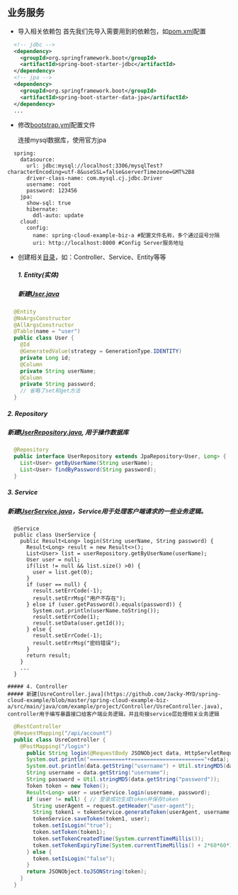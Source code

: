 ## 业务服务
- 导入相关依赖包
首先我们先导入需要用到的依赖包，如[pom.xml](https://github.com/Jacky-MYD/spring-cloud-example/blob/master/spring-cloud-example-biz-a/pom.xml)配置
```pom.xml
  <!-- jdbc -->
  <dependency>
    <groupId>org.springframework.boot</groupId>
    <artifactId>spring-boot-starter-jdbc</artifactId>
  </dependency>
  <!-- jpa -->
  <dependency>
    <groupId>org.springframework.boot</groupId>
    <artifactId>spring-boot-starter-data-jpa</artifactId>
  </dependency>
  ...
```
- 修改[bootstrap.yml](https://github.com/Jacky-MYD/spring-cloud-example/blob/master/spring-cloud-example-biz-a/src/main/resources/bootstrap.yml)配置文件

  连接mysql数据库，使用官方jpa
```
  spring:
    datasource:
      url: jdbc:mysql://localhost:3306/mysqlTest?characterEncoding=utf-8&useSSL=false&serverTimezone=GMT%2B8
      driver-class-name: com.mysql.cj.jdbc.Driver
      username: root
      password: 123456
    jpa:
      show-sql: true
      hibernate:
        ddl-auto: update
    cloud:
      config:
        name: spring-cloud-example-biz-a #配置文件名称，多个通过逗号分隔
        uri: http://localhost:8000 #Config Server服务地址
```
- 创建相关[目录](https://github.com/Jacky-MYD/spring-cloud-example/tree/master/spring-cloud-example-biz-a/src/main/java/com/example/project)，如：Controller、Service、Entity等等
  ##### 1. Entity(实体)
  ##### 新建[User.java](https://github.com/Jacky-MYD/spring-cloud-example/blob/master/spring-cloud-example-biz-a/src/main/java/com/example/project/Entity/User.java)
```Usre.java
  @Entity
  @NoArgsConstructor
  @AllArgsConstructor
  @Table(name = "user")
  public class User {
    @Id
    @GeneratedValue(strategy = GenerationType.IDENTITY)
    private Long id;
    @Column
    private String userName;
    @Column
    private String password;
    // 省略了set和get方法
  }
```
  ##### 2. Repository
  ##### 新建[UserRepository.java](https://github.com/Jacky-MYD/spring-cloud-example/blob/master/spring-cloud-example-biz-a/src/main/java/com/example/project/Repository/UserRepository.java), 用于操作数据库
```UserRepository.java
  @Repository
  public interface UserRepository extends JpaRepository<User, Long> {
    List<User> getByUserName(String userName);
    List<User> findByPassword(String password);
  }
```
  ##### 3. Service
  ##### 新建[UserService.java](https://github.com/Jacky-MYD/spring-cloud-example/blob/master/spring-cloud-example-biz-a/src/main/java/com/example/project/Service/UserService.java)，Service用于处理客户端请求的一些业务逻辑。
```
  @Service
  public class UserService {
    public Result<Long> login(String userName, String password) {
      Result<Long> result = new Result<>();
      List<User> list = userRepository.getByUserName(userName);
      User user = null;
      if(list != null && list.size() >0) {
        user = list.get(0);
      }
      if (user == null) {	 
        result.setErrCode(-1);
        result.setErrMsg("用户不存在");
      } else if (user.getPassword().equals(password)) {
        System.out.println(userName.toString());
        result.setErrCode(1);
        result.setData(user.getId());
      } else {
        result.setErrCode(-1);
        result.setErrMsg("密码错误");
      }
      return result;
    }
    ...
  }
 ```
    ##### 4. Controller
    ##### 新建[UsreController.java](https://github.com/Jacky-MYD/spring-cloud-example/blob/master/spring-cloud-example-biz-a/src/main/java/com/example/project/Controller/UsreController.java), controller用于编写暴露接口给客户端业务逻辑，并且衔接service层处理相关业务逻辑
```UsreController.java
  @RestController
  @RequestMapping("/api/account")
  public class UsreController {
    @PostMapping("/login")
	  public String login(@RequestBody JSONObject data, HttpServletRequest request) {
      System.out.println("===========++======================="+data);
      System.out.println(data.getString("username") + Util.stringMD5(data.getString("password")));
      String username = data.getString("username");
      String password = Util.stringMD5(data.getString("password"));
      Token token = new Token();
      Result<Long> user = userService.login(username, password);
      if (user != null) { // 登录成功生成token并保存token
        String userAgent = request.getHeader("user-agent");
        String token1 = tokenService.generateToken(userAgent, username);
        tokenService.saveToken(token1, user);
        token.setIsLogin("true");
        token.setToken(token1);
        token.setTokenCreatedTime(System.currentTimeMillis());
        token.setTokenExpiryTime(System.currentTimeMillis() + 2*60*60*1000);
      } else {
        token.setIsLogin("false");
      }
      return JSONObject.toJSONString(token);
    }
  }
```
